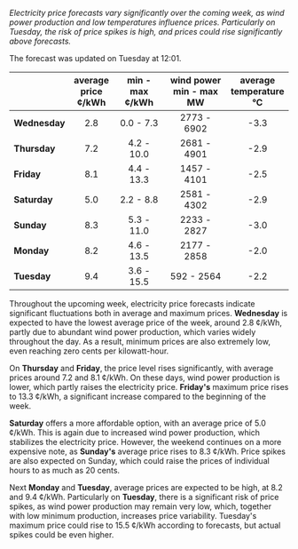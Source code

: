 *Electricity price forecasts vary significantly over the coming week, as wind power production and low temperatures influence prices. Particularly on Tuesday, the risk of price spikes is high, and prices could rise significantly above forecasts.*

The forecast was updated on Tuesday at 12:01.

|             | average<br>price<br>¢/kWh | min - max<br>¢/kWh | wind power<br>min - max<br>MW | average<br>temperature<br>°C |
|:-------------|:----------------:|:----------------:|:-------------:|:-------------:|
| **Wednesday** | 2.8            | 0.0 - 7.3        | 2773 - 6902   | -3.3          |
| **Thursday**  | 7.2            | 4.2 - 10.0       | 2681 - 4901   | -2.9          |
| **Friday**    | 8.1            | 4.4 - 13.3       | 1457 - 4101   | -2.5          |
| **Saturday**  | 5.0            | 2.2 - 8.8        | 2581 - 4302   | -2.9          |
| **Sunday**    | 8.3            | 5.3 - 11.0       | 2233 - 2827   | -3.0          |
| **Monday**    | 8.2            | 4.6 - 13.5       | 2177 - 2858   | -2.0          |
| **Tuesday**   | 9.4            | 3.6 - 15.5       | 592 - 2564    | -2.2          |

Throughout the upcoming week, electricity price forecasts indicate significant fluctuations both in average and maximum prices. **Wednesday** is expected to have the lowest average price of the week, around 2.8 ¢/kWh, partly due to abundant wind power production, which varies widely throughout the day. As a result, minimum prices are also extremely low, even reaching zero cents per kilowatt-hour.

On **Thursday** and **Friday**, the price level rises significantly, with average prices around 7.2 and 8.1 ¢/kWh. On these days, wind power production is lower, which partly raises the electricity price. **Friday's** maximum price rises to 13.3 ¢/kWh, a significant increase compared to the beginning of the week.

**Saturday** offers a more affordable option, with an average price of 5.0 ¢/kWh. This is again due to increased wind power production, which stabilizes the electricity price. However, the weekend continues on a more expensive note, as **Sunday's** average price rises to 8.3 ¢/kWh. Price spikes are also expected on Sunday, which could raise the prices of individual hours to as much as 20 cents.

Next **Monday** and **Tuesday**, average prices are expected to be high, at 8.2 and 9.4 ¢/kWh. Particularly on **Tuesday**, there is a significant risk of price spikes, as wind power production may remain very low, which, together with low minimum production, increases price variability. Tuesday's maximum price could rise to 15.5 ¢/kWh according to forecasts, but actual spikes could be even higher.
